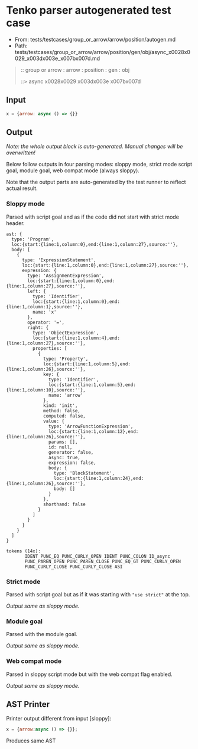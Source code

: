 # Tenko parser autogenerated test case

- From: tests/testcases/group_or_arrow/arrow/position/autogen.md
- Path: tests/testcases/group_or_arrow/arrow/position/gen/obj/async_x0028x0029_x003dx003e_x007bx007d.md

> :: group or arrow : arrow : position : gen : obj
>
> ::> async x0028x0029 x003dx003e x007bx007d

## Input


`````js
x = {arrow: async () => {}}
`````

## Output

_Note: the whole output block is auto-generated. Manual changes will be overwritten!_

Below follow outputs in four parsing modes: sloppy mode, strict mode script goal, module goal, web compat mode (always sloppy).

Note that the output parts are auto-generated by the test runner to reflect actual result.

### Sloppy mode

Parsed with script goal and as if the code did not start with strict mode header.

`````
ast: {
  type: 'Program',
  loc:{start:{line:1,column:0},end:{line:1,column:27},source:''},
  body: [
    {
      type: 'ExpressionStatement',
      loc:{start:{line:1,column:0},end:{line:1,column:27},source:''},
      expression: {
        type: 'AssignmentExpression',
        loc:{start:{line:1,column:0},end:{line:1,column:27},source:''},
        left: {
          type: 'Identifier',
          loc:{start:{line:1,column:0},end:{line:1,column:1},source:''},
          name: 'x'
        },
        operator: '=',
        right: {
          type: 'ObjectExpression',
          loc:{start:{line:1,column:4},end:{line:1,column:27},source:''},
          properties: [
            {
              type: 'Property',
              loc:{start:{line:1,column:5},end:{line:1,column:26},source:''},
              key: {
                type: 'Identifier',
                loc:{start:{line:1,column:5},end:{line:1,column:10},source:''},
                name: 'arrow'
              },
              kind: 'init',
              method: false,
              computed: false,
              value: {
                type: 'ArrowFunctionExpression',
                loc:{start:{line:1,column:12},end:{line:1,column:26},source:''},
                params: [],
                id: null,
                generator: false,
                async: true,
                expression: false,
                body: {
                  type: 'BlockStatement',
                  loc:{start:{line:1,column:24},end:{line:1,column:26},source:''},
                  body: []
                }
              },
              shorthand: false
            }
          ]
        }
      }
    }
  ]
}

tokens (14x):
       IDENT PUNC_EQ PUNC_CURLY_OPEN IDENT PUNC_COLON ID_async
       PUNC_PAREN_OPEN PUNC_PAREN_CLOSE PUNC_EQ_GT PUNC_CURLY_OPEN
       PUNC_CURLY_CLOSE PUNC_CURLY_CLOSE ASI
`````

### Strict mode

Parsed with script goal but as if it was starting with `"use strict"` at the top.

_Output same as sloppy mode._

### Module goal

Parsed with the module goal.

_Output same as sloppy mode._

### Web compat mode

Parsed in sloppy script mode but with the web compat flag enabled.

_Output same as sloppy mode._

## AST Printer

Printer output different from input [sloppy]:

````js
x = {arrow:async () => {}};
````

Produces same AST
